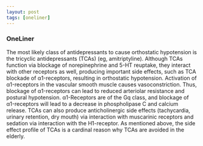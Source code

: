```yaml
---
layout: post
tags: [oneliner]
---
```



### OneLiner

The most likely class of antidepressants to cause orthostatic hypotension is the tricyclic antidepressants (TCAs) (eg, amitriptyline). Although TCAs function via blockage of norepinephrine and 5-HT reuptake, they interact with other receptors as well, producing important side effects, such as TCA blockade of α1-receptors, resulting in orthostatic hypotension. Activation of α1-receptors in the vascular smooth muscle causes vasoconstriction. Thus, blockage of α1-receptors can lead to reduced arteriolar resistance and postural hypotension. α1-Receptors are of the Gq class, and blockage of α1-receptors will lead to a decrease in phospholipase C and calcium release. TCAs can also produce anticholinergic side effects (tachycardia, urinary retention, dry mouth) via interaction with muscarinic receptors and sedation via interaction with the H1-receptor. As mentioned above, the side effect profile of TCAs is a cardinal reason why TCAs are avoided in the elderly.
